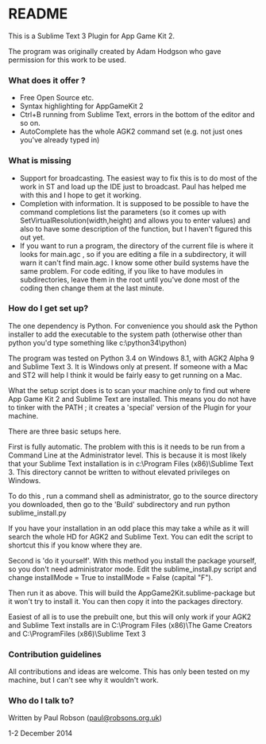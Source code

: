 # README #

This is a Sublime Text 3 Plugin for App Game Kit 2. 

The program was originally created by Adam Hodgson who gave permission for this work to be used.

### What does it offer ? ###

* Free Open Source etc.
* Syntax highlighting for AppGameKit 2
* Ctrl+B running from Sublime Text, errors in the bottom of the editor and so on.
* AutoComplete has the whole AGK2 command set (e.g. not just ones you've already typed in)

### What is missing ###

* Support for broadcasting. The easiest way to fix this is to do most of the work in ST and load up
the IDE just to broadcast. Paul has helped me with this and I hope to get it working.
* Completion with information. It is supposed to be possible to have the command completions list
the parameters (so it comes up with SetVirtualResolution(width,height) and allows you to enter values)
and also to have some description of the function, but I haven't figured this out yet.
* If you want to run a program, the directory of the current file is where it looks for main.agc , so if
you are editing a file in a subdirectory, it will warn it can't find main.agc. I know some other 
build systems have the same problem. For code editing, if you like to have modules in subdirectories,
leave them in the root until you've done most of the coding then change them at the last minute.

### How do I get set up? ###

The one dependency is Python. For convenience you should ask the Python installer to add the executable
to the system path (otherwise other than python you'd type something like c:\python34\python)

The program was tested on Python 3.4 on Windows 8.1, with AGK2 Alpha 9
and Sublime Text 3.  It is Windows only at present. If someone with a Mac and ST2 will help I think it
would be fairly easy to get running on a Mac.

What the setup script does is to scan your machine *only* to find out where App Game Kit 2 and Sublime
Text are installed. This means you do not have to tinker with the PATH ; it creates a 'special' version
of the Plugin for your machine.

There are three basic setups here.  

First is fully automatic. The problem with this is it needs to be run from a Command Line at the 
Administrator level. This is because it is most likely that your Sublime Text installation is in 
c:\Program Files (x86)\Sublime Text 3. This directory cannot be written to without elevated 
privileges on Windows.

To do this , run a command shell as administrator, go to the source directory you downloaded, then 
go to the 'Build' subdirectory and run python sublime_install.py

If you have your installation in an odd place this may take a while as it will search the whole HD for
AGK2 and Sublime Text. You can edit the script to shortcut this if you know where they are.

Second is 'do it yourself'.  With this method you install the package yourself, so you don't need 
administrator mode. Edit the sublime_install.py script and change installMode = True to installMode = False
(capital "F").

Then run it as above. This will build the AppGame2Kit.sublime-package but it won't try to install it. You
can then copy it into the packages directory.

Easiest of all is to use the prebuilt one, but this will only work if your AGK2 and Sublime Text installs are
 in C:\Program Files (x86)\The Game Creators and C:\ProgramFiles (x86)\Sublime Text 3

### Contribution guidelines ###

All contributions and ideas are welcome. This has only been tested on my machine, but I can't see why it wouldn't
work.

### Who do I talk to? ###

Written by Paul Robson (paul@robsons.org.uk)

1-2 December 2014
